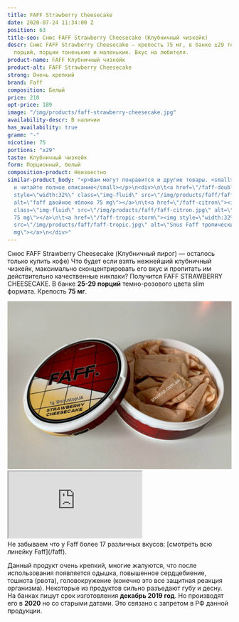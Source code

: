 ```yaml
---
title: FAFF Strawberry Cheesecake
date: 2020-07-24 11:34:00 Z
position: 63
title-seo: Снюс FAFF Strawberry Cheesecake (Клубничный чизкейк)
descr: Снюс FAFF Strawberry Cheesecake — крепость 75 мг, в банке ±29 темно-розовые
  порций, порции тоненькие и маленькие. Вкус на любителя.
product-name: FAFF Клубничный чизкейк
product-alt: FAFF Strawberry Cheesecake
strong: Очень крепкий
brand: Faff
composition: Белый
price: 210
opt-price: 189
image: "/img/products/faff-strawberry-cheesecake.jpg"
availability-descr: В наличии
has_availability: true
gramm: "-"
nicotine: 75
portions: "±29"
taste: Клубничный чизкейк
form: Порционный, белый
composition-product: Неизвестно
similar-product_body: "<p>Вам могут понравится и другие товары. <small>Жмите на картинки
  и читайте полное описание</small></p>\n<div>\n\t<a href=\"/faff-double-apple\"><img
  style=\"width:32%\" class=\"img-fluid\" src=\"/img/products/faff/faff-apple.jpg\"
  alt=\"faff двойное яблоко 75 mg\"></a>\n\t<a href=\"/faff-citron\"><img style=\"width:32%\"
  class=\"img-fluid\" src=\"/img/products/faff/faff-citron.jpg\" alt=\"faff citron
  75 mg\"></a>\n\t<a href=\"/faff-tropic-storm\"><img style=\"width:32%\" class=\"img-fluid\"
  src=\"/img/products/faff/faff-tropic.jpg\" alt=\"Snus Faff тропические фрукты 100
  mg\"></a>\n</div>"
---
```


Снюс FAFF Strawberry Cheesecake (Клубничный пирог) — осталось только купить кофе) Что будет если взять нежнейший клубничный чизкейк, максимально сконцентрировать его вкус и пропитать им действительно качественные никпаки? Получится FAFF STRAWBERRY CHEESECAKE. В банке **25-29 порций** темно-розового цвета slim формата. Крепость **75 мг**.
<div class="mb-3">
<img class="img-fluid" src="/img/products/faff/open/strawberry-cheesecake.jpg" alt="Снюс FAFF Strawberry Cheesecake 75 mg">
</div>
<div class="embed-responsive embed-responsive-16by9 mb-3">
  <iframe class="embed-responsive-item" src="https://www.youtube.com/embed/NTXkb_qVFpU" allowfullscreen></iframe>
</div>
Не забываем что у Faff более 17 различных вкусов: [смотреть всю линейку Faff](/faff).

Данный продукт очень крепкий, многие жалуются, что после использования появляется одышка, повышенное сердцебиение, тошнота (рвота), головокружение (конечно это все защитная реакция организма). Некоторые из продуктов сильно разъедают губу и десну.
На банках пишут срок изготовления **декабрь 2019 год**. Но производят его в **2020** но со старыми датами. Это связано с запретом в РФ данной продукции.